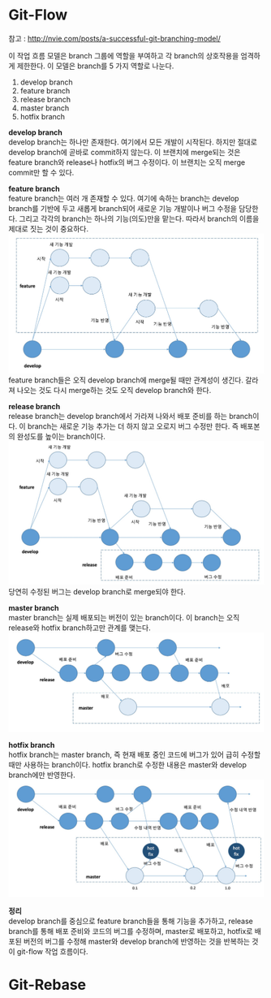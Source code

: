 # Git-Flow 
참고 : http://nvie.com/posts/a-successful-git-branching-model/ <br>

이 작업 흐름 모델은 branch 그룹에 역할을 부여하고 각 branch의 상호작용을 엄격하게 제한한다. 이 모델은 branch를 5 가지 역할로 나눈다.<br>
1. develop branch
2. feature branch
3. release branch
4. master branch
5. hotfix branch

**develop branch**<br>
develop branch는 하나만 존재한다. 여기에서 모든 개발이 시작된다. 하지만 절대로 develop branch에 곧바로 commit하지 않는다. 이 브랜치에 merge되는 것은 feature branch와 release나 hotfix의 버그 수정이다. 이 브랜치는 오직 merge commit만 할 수 있다.<br>

**feature branch**<br>
feature branch는 여러 개 존재할 수 있다. 여기에 속하는 branch는 develop branch를 기반에 두고 새롭게 branch되어 새로운 기능 개발이나 버그 수정을 담당한다. 그리고 각각의 branch는 하나의 기능(의도)만을 맡는다. 따라서 branch의 이름을 제대로 짓는 것이 중요하다. 
![](feature-develop-branch-relation.jpg)
feature branch들은 오직 develop branch에 merge될 때만 관계성이 생긴다. 갈라져 나오는 것도 다시 merge하는 것도 오직 develop branch와 한다.<br>

**release branch**<br>
release branch는 develop branch에서 가라져 나와서 배포 준비를 하는 branch이다. 이 branch는 새로운 기능 추가는 더 하지 않고 오로지 버그 수정만 한다. 즉 배포본의 완성도를 높이는 branch이다. 
![](feature-develop-releasebranch-relation.jpg)
당연히 수정된 버그는 develop branch로 merge되야 한다.<br>

**master branch**<br>
master branch는 실제 배포되는 버전이 있는 branch이다. 이 branch는 오직 release와 hotfix branch하고만 관계를 맺는다.
![](master-branch.jpg)

**hotfix branch**<br>
hotfix branch는 master branch, 즉 현재 배포 중인 코드에 버그가 있어 급히 수정할 때만 사용하는 branch이다. hotfix branch로 수정한 내용은 master와 develop branch에만 반영한다.
![](hotfix-branch.jpg)


**정리**<br>
develop branch를 중심으로 feature branch들을 통해 기능을 추가하고, release branch를 통해 배포 준비와 코드의 버그를 수정하며, master로 배포하고, hotfix로 배포된 버전의 버그를 수정해 master와 develop branch에 반영하는 것을 반복하는 것이 git-flow 작업 흐름이다. 

# Git-Rebase 
